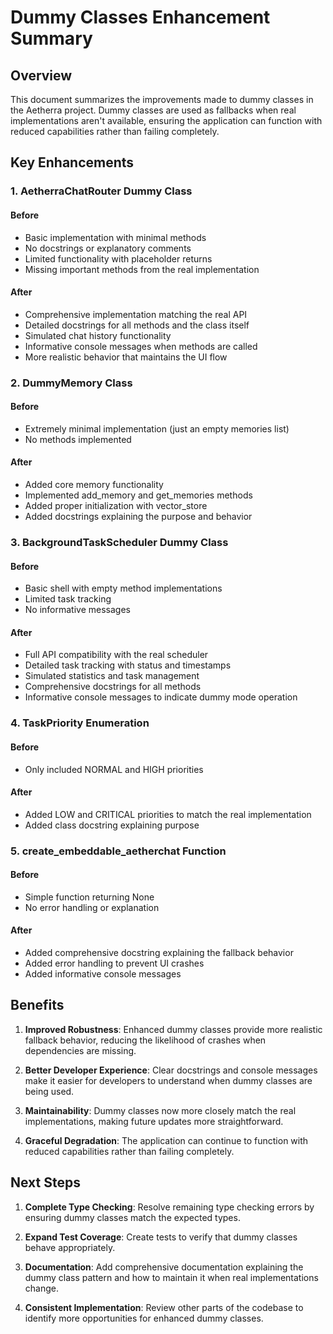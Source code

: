 # Dummy Classes Enhancement Summary

## Overview

This document summarizes the improvements made to dummy classes in the Aetherra project. Dummy classes are used as fallbacks when real implementations aren't available, ensuring the application can function with reduced capabilities rather than failing completely.

## Key Enhancements

### 1. AetherraChatRouter Dummy Class

#### Before

- Basic implementation with minimal methods
- No docstrings or explanatory comments
- Limited functionality with placeholder returns
- Missing important methods from the real implementation

#### After

- Comprehensive implementation matching the real API
- Detailed docstrings for all methods and the class itself
- Simulated chat history functionality
- Informative console messages when methods are called
- More realistic behavior that maintains the UI flow

### 2. DummyMemory Class

#### Before

- Extremely minimal implementation (just an empty memories list)
- No methods implemented

#### After

- Added core memory functionality
- Implemented add_memory and get_memories methods
- Added proper initialization with vector_store
- Added docstrings explaining the purpose and behavior

### 3. BackgroundTaskScheduler Dummy Class

#### Before

- Basic shell with empty method implementations
- Limited task tracking
- No informative messages

#### After

- Full API compatibility with the real scheduler
- Detailed task tracking with status and timestamps
- Simulated statistics and task management
- Comprehensive docstrings for all methods
- Informative console messages to indicate dummy mode operation

### 4. TaskPriority Enumeration

#### Before

- Only included NORMAL and HIGH priorities

#### After

- Added LOW and CRITICAL priorities to match the real implementation
- Added class docstring explaining purpose

### 5. create_embeddable_aetherchat Function

#### Before

- Simple function returning None
- No error handling or explanation

#### After

- Added comprehensive docstring explaining the fallback behavior
- Added error handling to prevent UI crashes
- Added informative console messages

## Benefits

1. **Improved Robustness**: Enhanced dummy classes provide more realistic fallback behavior, reducing the likelihood of crashes when dependencies are missing.

2. **Better Developer Experience**: Clear docstrings and console messages make it easier for developers to understand when dummy classes are being used.

3. **Maintainability**: Dummy classes now more closely match the real implementations, making future updates more straightforward.

4. **Graceful Degradation**: The application can continue to function with reduced capabilities rather than failing completely.

## Next Steps

1. **Complete Type Checking**: Resolve remaining type checking errors by ensuring dummy classes match the expected types.

2. **Expand Test Coverage**: Create tests to verify that dummy classes behave appropriately.

3. **Documentation**: Add comprehensive documentation explaining the dummy class pattern and how to maintain it when real implementations change.

4. **Consistent Implementation**: Review other parts of the codebase to identify more opportunities for enhanced dummy classes.
